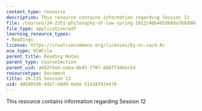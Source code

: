 ```yaml
---
content_type: resource
description: This resource contains information regarding Session 12
file: /courses/24-235j-philosophy-of-law-spring-2012/48b405d68da7b8d98ebe51a18fd2e478_MIT24_235JS12_Session12.pdf
file_type: application/pdf
learning_resource_types:
- Readings
license: https://creativecommons.org/licenses/by-nc-sa/4.0/
ocw_type: OCWFile
parent_title: Reading Notes
parent_type: CourseSection
parent_uid: a682fbe4-eaba-8b45-f707-0b877346bc5d
resourcetype: Document
title: 24.235 Session 12
uid: 48b405d6-8da7-b8d9-8ebe-51a18fd2e478
---
```

This resource contains information regarding Session 12